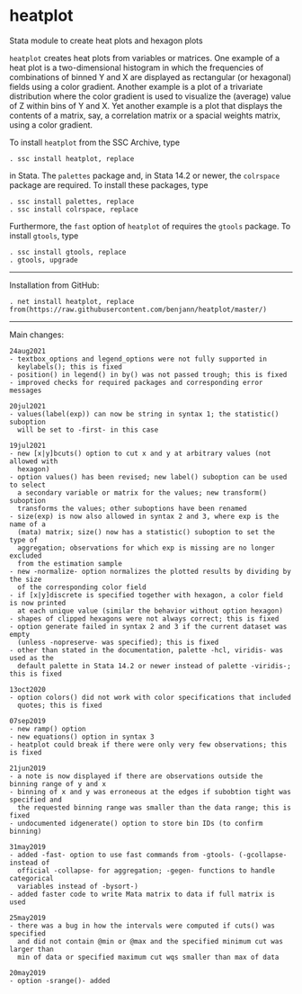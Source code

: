 # heatplot
Stata module to create heat plots and hexagon plots

`heatplot` creates heat plots from variables or matrices. One
example of a heat plot is a two-dimensional histogram in which the
frequencies of combinations of binned Y and X are displayed as
rectangular (or hexagonal) fields using a color gradient. Another example
is a plot of a trivariate distribution where the color gradient is used to
visualize the (average) value of Z within bins of Y and
X. Yet another example is a plot that displays the contents of a matrix,
say, a correlation matrix or a spacial weights matrix, using a color
gradient.

To install `heatplot` from the SSC Archive, type

    . ssc install heatplot, replace

in Stata. The `palettes` package and, in Stata 14.2 or newer,
the `colrspace` package are required. To install these packages, type

    . ssc install palettes, replace
    . ssc install colrspace, replace

Furthermore, the `fast` option of `heatplot` of requires the `gtools` package. To 
install `gtools`, type

    . ssc install gtools, replace
    . gtools, upgrade

---

Installation from GitHub:

    . net install heatplot, replace from(https://raw.githubusercontent.com/benjann/heatplot/master/)

---

Main changes:

    24aug2021
    - textbox_options and legend_options were not fully supported in
      keylabels(); this is fixed
    - position() in legend() in by() was not passed trough; this is fixed
    - improved checks for required packages and corresponding error messages

    20jul2021
    - values(label(exp)) can now be string in syntax 1; the statistic() suboption
      will be set to -first- in this case

    19jul2021
    - new [x|y]bcuts() option to cut x and y at arbitrary values (not allowed with
      hexagon)
    - option values() has been revised; new label() suboption can be used to select
      a secondary variable or matrix for the values; new transform() suboption
      transforms the values; other suboptions have been renamed
    - size(exp) is now also allowed in syntax 2 and 3, where exp is the name of a
      (mata) matrix; size() now has a statistic() suboption to set the type of
      aggregation; observations for which exp is missing are no longer excluded
      from the estimation sample
    - new -normalize- option normalizes the plotted results by dividing by the size
      of the corresponding color field
    - if [x|y]discrete is specified together with hexagon, a color field is now printed
      at each unique value (similar the behavior without option hexagon)
    - shapes of clipped hexagons were not always correct; this is fixed
    - option generate failed in syntax 2 and 3 if the current dataset was empty
      (unless -nopreserve- was specified); this is fixed
    - other than stated in the documentation, palette -hcl, viridis- was used as the 
      default palette in Stata 14.2 or newer instead of palette -viridis-; this is fixed

    13oct2020
    - option colors() did not work with color specifications that included
      quotes; this is fixed
    
    07sep2019
    - new ramp() option
    - new equations() option in syntax 3
    - heatplot could break if there were only very few observations; this is fixed
    
    21jun2019
    - a note is now displayed if there are observations outside the binning range of y and x
    - binning of x and y was erroneous at the edges if subobtion tight was specified and
      the requested binning range was smaller than the data range; this is fixed
    - undocumented idgenerate() option to store bin IDs (to confirm binning)
    
    31may2019
    - added -fast- option to use fast commands from -gtools- (-gcollapse- instead of 
      official -collapse- for aggregation; -gegen- functions to handle categorical 
      variables instead of -bysort-)
    - added faster code to write Mata matrix to data if full matrix is used
    
    25may2019
    - there was a bug in how the intervals were computed if cuts() was specified
      and did not contain @min or @max and the specified minimum cut was larger than 
      min of data or specified maximum cut wqs smaller than max of data

    20may2019
    - option -srange()- added
